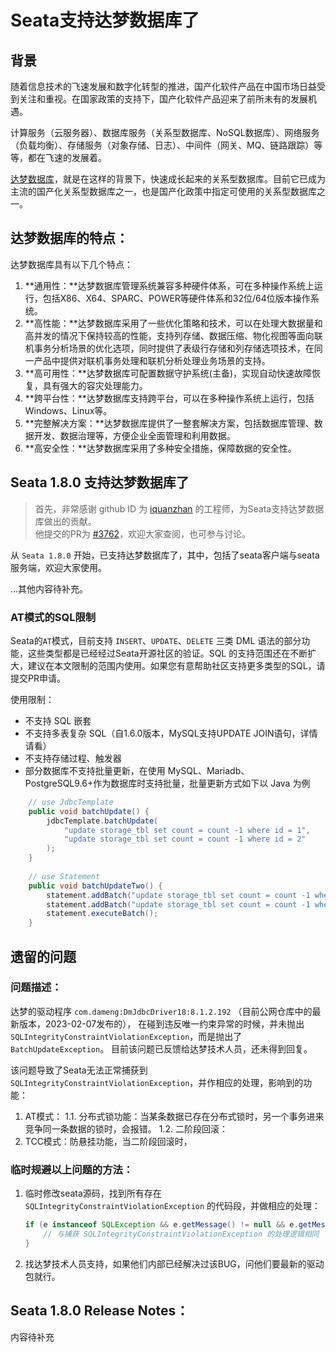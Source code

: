 # Seata支持达梦数据库了

## 背景

随着信息技术的飞速发展和数字化转型的推进，国产化软件产品在中国市场日益受到关注和重视。在国家政策的支持下，国产化软件产品迎来了前所未有的发展机遇。

计算服务（云服务器）、数据库服务（关系型数据库、NoSQL数据库）、网络服务（负载均衡）、存储服务（对象存储、日志）、中间件（网关、MQ、链路跟踪）等等，都在飞速的发展着。

[达梦数据库](https://www.dameng.com/)，就是在这样的背景下，快速成长起来的关系型数据库。目前它已成为主流的国产化关系型数据库之一，也是国产化政策中指定可使用的关系型数据库之一。


## 达梦数据库的特点：

达梦数据库具有以下几个特点：

1. **通用性：**达梦数据库管理系统兼容多种硬件体系，可在多种操作系统上运行，包括X86、X64、SPARC、POWER等硬件体系和32位/64位版本操作系统。
2. **高性能：**达梦数据库采用了一些优化策略和技术，可以在处理大数据量和高并发的情况下保持较高的性能，支持列存储、数据压缩、物化视图等面向联机事务分析场景的优化选项，同时提供了表级行存储和列存储选项技术，在同一产品中提供对联机事务处理和联机分析处理业务场景的支持。
3. **高可用性：**达梦数据库可配置数据守护系统(主备)，实现自动快速故障恢复，具有强大的容灾处理能力。
4. **跨平台性：**达梦数据库支持跨平台，可以在多种操作系统上运行，包括Windows、Linux等。
5. **完整解决方案：**达梦数据库提供了一整套解决方案，包括数据库管理、数据开发、数据治理等，方便企业全面管理和利用数据。
6. **高安全性：**达梦数据库采用了多种安全措施，保障数据的安全性。


## Seata 1.8.0 支持达梦数据库了

> 首先，非常感谢 github ID 为 [iquanzhan](https://github.com/iquanzhan) 的工程师，为Seata支持达梦数据库做出的贡献。<br>
> 他提交的PR为 [#3762](https://github.com/seata/seata/pull/3672)，欢迎大家查阅，也可参与讨论。

从 `Seata 1.8.0` 开始，已支持达梦数据库了，其中，包括了seata客户端与seata服务端，欢迎大家使用。

...其他内容待补充。


### AT模式的SQL限制

Seata的`AT`模式，目前支持 `INSERT`、`UPDATE`、`DELETE` 三类 DML 语法的部分功能，这些类型都是已经经过Seata开源社区的验证。SQL 的支持范围还在不断扩大，建议在本文限制的范围内使用。如果您有意帮助社区支持更多类型的SQL，请提交PR申请。

使用限制：
- 不支持 SQL 嵌套
- 不支持多表复杂 SQL（自1.6.0版本，MySQL支持UPDATE JOIN语句，详情请看）
- 不支持存储过程、触发器
- 部分数据库不支持批量更新，在使用 MySQL、Mariadb、PostgreSQL9.6+作为数据库时支持批量，批量更新方式如下以 Java 为例
```java
    // use JdbcTemplate
    public void batchUpdate() {
        jdbcTemplate.batchUpdate(
            "update storage_tbl set count = count -1 where id = 1",
            "update storage_tbl set count = count -1 where id = 2"
        );
    }
    
    // use Statement
    public void batchUpdateTwo() {
        statement.addBatch("update storage_tbl set count = count -1 where id = 1");
        statement.addBatch("update storage_tbl set count = count -1 where id = 2");
        statement.executeBatch();
    }
```


## 遗留的问题

### 问题描述：
达梦的驱动程序 `com.dameng:DmJdbcDriver18:8.1.2.192` （目前公网仓库中的最新版本，2023-02-07发布的），
在碰到违反唯一约束异常的时候，并未抛出 `SQLIntegrityConstraintViolationException`，而是抛出了 `BatchUpdateException`。
目前该问题已反馈给达梦技术人员，还未得到回复。

该问题导致了Seata无法正常捕获到 `SQLIntegrityConstraintViolationException`，并作相应的处理，影响到的功能：
1. AT模式：
    1.1. 分布式锁功能：当某条数据已存在分布式锁时，另一个事务进来竞争同一条数据的锁时，会报错。
    1.2. 二阶段回滚：
2. TCC模式：防悬挂功能，当二阶段回滚时，


### 临时规避以上问题的方法：

1. 临时修改seata源码，找到所有存在 `SQLIntegrityConstraintViolationException` 的代码段，并做相应的处理：
   ```java
   if (e instanceof SQLException && e.getMessage() != null && e.getMessage().contains("唯一性约束")) {
       // 与捕获 SQLIntegrityConstraintViolationException 的处理逻辑相同
   }
   ```
2. 找达梦技术人员支持，如果他们内部已经解决过该BUG，问他们要最新的驱动包就行。


## Seata 1.8.0 Release Notes：

内容待补充